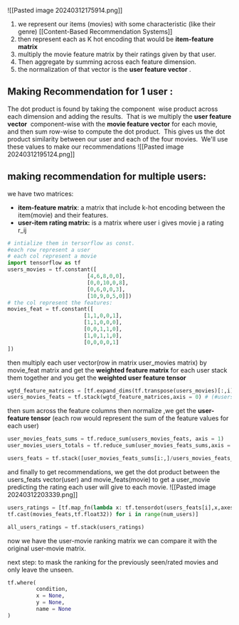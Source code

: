 ![[Pasted image 20240312175914.png]]
1. we represent our items (movies) with some characteristic (like their genre) [[Content-Based Recommendation Systems]] 
2. then represent each as K hot encoding that would be **item-feature matrix**
3. multiply the movie feature matrix by their ratings given by that user. 
4. Then aggregate by summing across each feature dimension.
5. the normalization of that vector is the  **user feature vector** .
## Making Recommendation for 1 user :
The dot product is found by taking the component 
wise product across each dimension and adding the results. 
That is we multiply the **user feature vector** 
component-wise with the **movie feature vector**  for each movie, 
and then sum row-wise to compute the dot product. 
This gives us the dot product similarity between our user and each of the four movies. 
We'll use these values to make our recommendations
![[Pasted image 20240312195124.png]]


## making recommendation for multiple users:

we have two matrices:
- **item-feature matrix**: a matrix that include k-hot encoding between the item(movie) and their features.
- **user-item rating matrix:** is a matrix where user i gives movie j a rating r_ij
```python
# intialize them in tersorflow as const.
#each row represent a user
# each col represent a movie
import tensorflow as tf
users_movies = tf.constant([
						 [4,6,8,0,0],
						 [0,0,10,0,8],
						 [0,6,0,0,3],
						 [10,9,0,5,0]])
# the col represent the features:
movies_feat = tf.constant([
						[1,1,0,0,1],
						[1,1,0,0,0],
						[0,0,1,1,0],
						[1,0,1,1,0],
						[0,0,0,0,1]
])
```
then multiply each user vector(row in matrix user_movies matrix) by movie_feat matrix and get 
the **weighted feature matrix** for each user
stack them together and you get the **weighted user feature tensor** 
```python
wgtd_feature_matrices = [tf.expand_dims(tf.transpose(users_movies)[:,i],axis = 1)*movie_feats for i in range(num_users)]
users_movies_feats = tf.stack(wgtd_feature_matrices,axis = 0) # (#users,#movies,#features)
``` 
then sum across the feature columns then normalize ,we get the **user-feature tensor** (each row would represent the sum of the feature values for each user)
```python
user_movies_feats_sums = tf.reduce_sum(users_movies_feats, axis = 1)
user_movies_users_totals = tf.reduce_sum(user_movies_feats_sums,axis = 1)

users_feats = tf.stack([user_movies_feats_sums[i:,]/users_movies_feats_totals[i]for i in range(num_users)], axis = 0)
```
and finally to get recommendations, we get the dot product between the users_feats vector(user) and movie_feats(movie) to get a user_movie  predicting the rating each user will give to each movie.
![[Pasted image 20240312203339.png]]
```python
users_ratings = [tf.map_fn(lambda x: tf.tensordot(users_feats[i],x,axes = 1),
tf.cast(movies_feats,tf.float32)) for i in range(num_users)]

all_users_ratings = tf.stack(users_ratings)
```
now we have the user-movie ranking matrix we can compare it with the original user-movie matrix.

next step: to mask the ranking for the previously seen/rated movies and only leave the unseen.
```python
tf.where(
		 condition,
		 x = None,
		 y = None,
		 name = None
)
```
